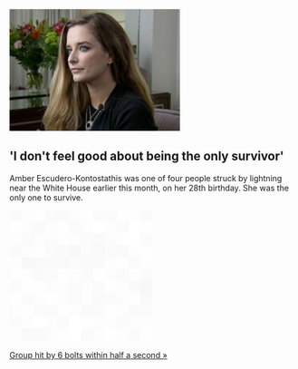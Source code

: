 
!['I don't feel good about being the only survivor'](./20220817060117.png)
## 'I don't feel good about being the only survivor'

Amber Escudero-Kontostathis was one of four people struck by lightning near the White House earlier this month, on her 28th birthday. She was the only one to survive.

![pic](../square_bg.png)

[Group hit by 6 bolts within half a second »](https://www.yahoo.com/gma/woman-struck-lightning-near-white-100556046.html)
